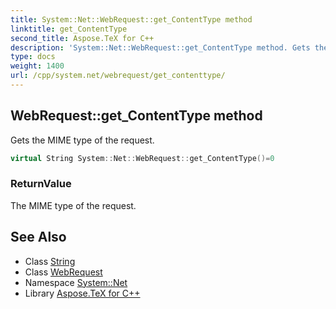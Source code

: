 ```yaml
---
title: System::Net::WebRequest::get_ContentType method
linktitle: get_ContentType
second_title: Aspose.TeX for C++
description: 'System::Net::WebRequest::get_ContentType method. Gets the MIME type of the request in C++.'
type: docs
weight: 1400
url: /cpp/system.net/webrequest/get_contenttype/
---
```

## WebRequest::get_ContentType method


Gets the MIME type of the request.

```cpp
virtual String System::Net::WebRequest::get_ContentType()=0
```


### ReturnValue

The MIME type of the request.

## See Also

* Class [String](../../../system/string/)
* Class [WebRequest](../)
* Namespace [System::Net](../../)
* Library [Aspose.TeX for C++](../../../)
